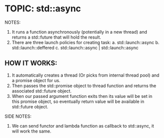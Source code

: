 # TOPIC: std::async

NOTES:

1. It runs a function asynchronously (potentially in a new thread) and returns a std::future that
   will hold the result.
2. There are three launch policies for creating task:
   a. std::launch::async
   b. std::launch::deffered
   c. std::launch::async | std::launch::async

## HOW IT WORKS:

1. It automatically creates a thread (Or picks from internal thread pool) and a promise object for us.
2. Then passes the std::promise object to thread function and returns the associated std::future object.
3. When our passed argument function exits then its value will be set in this promise object,
   so eventually return value will be available in std::future object.

SIDE NOTES:

1. We can send functor and lambda function as callback to std::async, it will work the same.
